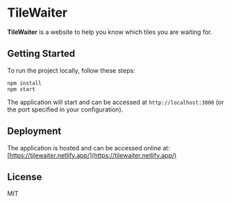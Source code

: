 # TileWaiter

**TileWaiter** is a website to help you know which tiles you are waiting for.

## Getting Started

To run the project locally, follow these steps:

    npm install
    npm start

The application will start and can be accessed at `http://localhost:3000` (or the port specified in your configuration).

## Deployment

The application is hosted and can be accessed online at: [https://tilewaiter.netlify.app/](https://tilewaiter.netlify.app/)

## License

MIT



